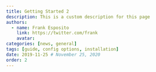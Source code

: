 ```yaml
---
title: Getting Started 2
description: This is a custom description for this page
authors:
  - name: Frank Esposito
    link: https://twitter.com/frank
    avatar:
categories: [news, general]
tags: [guide, config options, installation]
date: 2019-11-25 # November 25, 2020
order: 2
---
```

